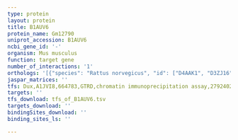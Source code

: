 ```yaml
---
type: protein
layout: protein
title: B1AUV6
protein_name: Gm12790
uniprot_accession: B1AUV6
ncbi_gene_id: '-'
organism: Mus musculus
function: target gene
number_of_interactions: '1'
orthologs: '[{"species": "Rattus norvegicus", "id": ["D4AAK1", "D3ZJ16"]}]'
jaspar_matrices: ''
tfs: Dux,A1JVI8,664783,GTRD,chromatin immunoprecipitation assay,27924024%5Buid%5D,No
targets: ''
tfs_download: tfs_of_B1AUV6.tsv
targets_download: ''
bindingSites_download: ''
binding_sites_ls: ''

---
```

